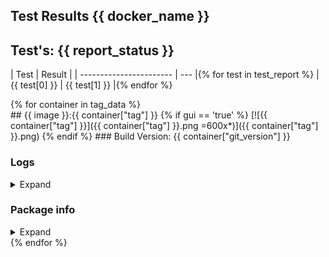 ## Test Results {{ docker_name }}

## Test's: {{ report_status }}

| Test | Result |
| ----------------------- | --- |{% for test in test_report %}
| {{ test[0] }} | {{ test[1] }} |{% endfor %}

<main>
{% for container in tag_data %}
<section markdown="1">
## {{ image }}:{{ container["tag"] }}
{% if gui == 'true' %}
[![{{ container["tag"] }}]({{ container["tag"] }}.png =600x*)]({{ container["tag"] }}.png)
{% endif %}
### Build Version: {{ container["git_version"] }}

### Logs

<details><summary>Expand</summary>
<p>

```
{{ container["logs"] }}
```
</p>
</details>

### Package info

<details><summary>Expand</summary>
<p>

```
{{ container["packages"] }}
```

</p>
</details>
</section>
{% endfor %}
</main>